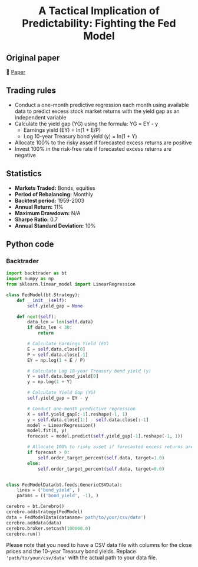 <div align="center">
  <h1>A Tactical Implication of Predictability: Fighting the Fed Model</h1>
</div>

## Original paper

📕 [Paper](https://papers.ssrn.com/sol3/papers.cfm?abstract_id=517322)

## Trading rules

- Conduct a one-month predictive regression each month using available data to predict excess stock market returns with the yield gap as an independent variable
- Calculate the yield gap (YG) using the formula: YG = EY - y
    - Earnings yield (EY) = ln(1 + E/P)
    - Log 10-year Treasury bond yield (y) = ln(1 + Y)
- Allocate 100% to the risky asset if forecasted excess returns are positive
- Invest 100% in the risk-free rate if forecasted excess returns are negative

## Statistics

- **Markets Traded:** Bonds, equities
- **Period of Rebalancing:** Monthly
- **Backtest period:** 1959-2003
- **Annual Return:** 11%
- **Maximum Drawdown:** N/A
- **Sharpe Ratio:** 0.7
- **Annual Standard Deviation:** 10%

## Python code

### Backtrader

```python
import backtrader as bt
import numpy as np
from sklearn.linear_model import LinearRegression

class FedModel(bt.Strategy):
    def __init__(self):
        self.yield_gap = None

    def next(self):
        data_len = len(self.data)
        if data_len < 30:
            return

        # Calculate Earnings Yield (EY)
        E = self.data.close[0]
        P = self.data.close[-1]
        EY = np.log(1 + E / P)

        # Calculate Log 10-year Treasury bond yield (y)
        Y = self.data.bond_yield[0]
        y = np.log(1 + Y)

        # Calculate Yield Gap (YG)
        self.yield_gap = EY - y

        # Conduct one-month predictive regression
        X = self.yield_gap[:-1].reshape(-1, 1)
        y = self.data.close[1:] - self.data.close[:-1]
        model = LinearRegression()
        model.fit(X, y)
        forecast = model.predict(self.yield_gap[-1].reshape(-1, 1))

        # Allocate 100% to risky asset if forecasted excess returns are positive
        if forecast > 0:
            self.order_target_percent(self.data, target=1.0)
        else:
            self.order_target_percent(self.data, target=0.0)


class FedModelData(bt.feeds.GenericCSVData):
    lines = ('bond_yield', )
    params = (('bond_yield', -1), )

cerebro = bt.Cerebro()
cerebro.addstrategy(FedModel)
data = FedModelData(dataname='path/to/your/csv/data')
cerebro.adddata(data)
cerebro.broker.setcash(100000.0)
cerebro.run()
```

Please note that you need to have a CSV data file with columns for the close prices and the 10-year Treasury bond yields. Replace `'path/to/your/csv/data'` with the actual path to your data file.